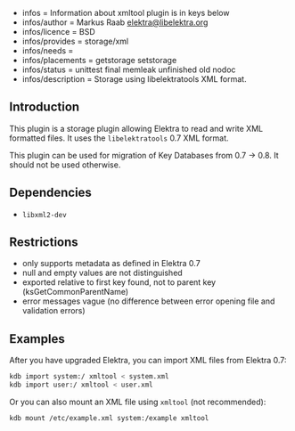 - infos = Information about xmltool plugin is in keys below
- infos/author = Markus Raab <elektra@libelektra.org>
- infos/licence = BSD
- infos/provides = storage/xml
- infos/needs =
- infos/placements = getstorage setstorage
- infos/status = unittest final memleak unfinished old nodoc
- infos/description = Storage using libelektratools XML format.

## Introduction

This plugin is a storage plugin allowing Elektra to read and write XML
formatted files. It uses the `libelektratools` 0.7 XML format.

This plugin can be used for migration of Key Databases
from 0.7 -> 0.8. It should not be used otherwise.

## Dependencies

- `libxml2-dev`

## Restrictions

- only supports metadata as defined in Elektra 0.7
- null and empty values are not distinguished
- exported relative to first key found, not to parent key (ksGetCommonParentName)
- error messages vague (no difference between error opening file and validation errors)

## Examples

After you have upgraded Elektra, you can import XML files from Elektra 0.7:

```sh
kdb import system:/ xmltool < system.xml
kdb import user:/ xmltool < user.xml
```

Or you can also mount an XML file using `xmltool` (not recommended):

```sh
kdb mount /etc/example.xml system:/example xmltool
```

